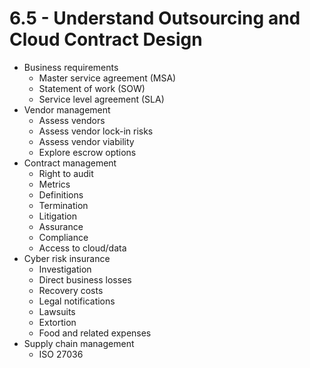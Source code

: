 # 6.5 - Understand Outsourcing and Cloud Contract Design

- Business requirements
  - Master service agreement (MSA)
  - Statement of work (SOW)
  - Service level agreement (SLA)
- Vendor management
  - Assess vendors
  - Assess vendor lock-in risks
  - Assess vendor viability
  - Explore escrow options
- Contract management
  - Right to audit
  - Metrics
  - Definitions
  - Termination
  - Litigation
  - Assurance
  - Compliance
  - Access to cloud/data
- Cyber risk insurance
  - Investigation
  - Direct business losses
  - Recovery costs
  - Legal notifications
  - Lawsuits
  - Extortion
  - Food and related expenses
- Supply chain management
  - ISO 27036
